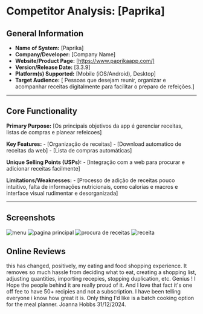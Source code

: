 # Competitor Analysis: [Paprika] 
## General Information 
- **Name of System:** [Paprika] 
- **Company/Developer:** [Company Name] 
- **Website/Product Page:** [https://www.paprikaapp.com/] 
- **Version/Release Date:** [3.3.9] 
- **Platform(s) Supported:** [Mobile (iOS/Android), Desktop] 
- **Target Audience:** [ Pessoas que desejam reunir, organizar e acompanhar receitas digitalmente para facilitar o preparo de refeições.] 

--- 
## Core Functionality 

**Primary Purpose:** [Os principais objetivos da app é gerenciar receitas, listas de compras e planear refeicoes] 

**Key Features:** - [Organização de receitas] - [Download automatico de receitas da web] - [Lista de compras automáticas] 

**Unique Selling Points (USPs):** - [Integração com a web para procurar e adicionar receitas facilmente] 

**Limitations/Weaknesses:** - [Processo de adição de receitas pouco intuitivo, falta de informações nutricionais, como calorias e macros e interface visual rudimentar e desorganizada] 

---

## Screenshots
![menu](menu.jpg)
![pagina principal](Pagina_principal.jpg)
![procura de receitas](procura_receitas.jpg)
![receita](receita.jpg)
## Online Reviews
this has changed, positively, my eating and food shopping experience. It removes so much hassle from deciding what to eat, creating a shopping list, adjusting quantities, importing recepies, stopping duplication, etc. Genius ! I Hope the people behind it are really proud of it. And I love that fact it's one off fee to have 50+ recipies and not a subscription. I have been telling everyone i know how great it is. Only thing I'd like is a batch cooking option for the meal planner. Joanna Hobbs 31/12/2024.